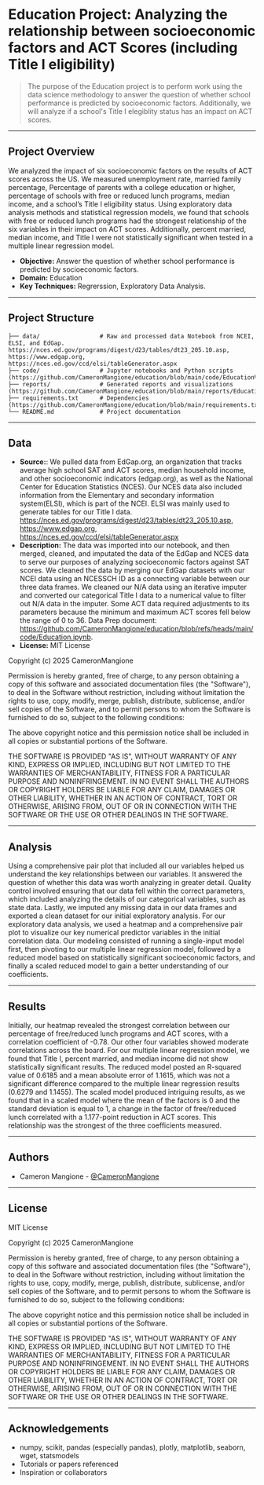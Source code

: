 # Education Project: Analyzing the relationship between socioeconomic factors and ACT Scores (including Title I eligibility)

> The purpose of the Education project is to perform work using the data science methodology to answer the question of whether school performance is predicted by socioeconomic factors. Additionally, we will analyze if a school's Title I elegiblity status has an impact on ACT scores.

---

## Project Overview

We analyzed the impact of six socioeconomic factors on the results of ACT scores across the US. We measured unemployment rate, married family percentage, Percentage of parents with a college education or higher, percentage of schools with free or reduced lunch programs, median income, and a school’s Title I eligibility status.
Using exploratory data analysis methods and statistical regression models, we found that schools with free or reduced lunch programs had the strongest relationship of the six variables in their impact on ACT scores. Additionally, percent married, median income, and Title I were not statistically significant when tested in a multiple linear regression model.


- **Objective:** Answer the question of whether school performance is predicted by socioeconomic factors.
- **Domain:** Education
- **Key Techniques:** Regrerssion, Exploratory Data Analysis.

---

## Project Structure

```
├── data/                 # Raw and processed data Notebook from NCEI, ELSI, and EdGap.  https://nces.ed.gov/programs/digest/d23/tables/dt23_205.10.asp, https://www.edgap.org, https://nces.ed.gov/ccd/elsi/tableGenerator.aspx
├── code/                 # Jupyter notebooks and Python scripts (https://github.com/CameronMangione/education/blob/main/code/Education%20Project_Cameron%20Mangione_Final.ipynb)
├── reports/              # Generated reports and visualizations (https://github.com/CameronMangione/education/blob/main/reports/Education%20Project%20Report.docx)
├── requirements.txt      # Dependencies (https://github.com/CameronMangione/education/blob/main/requirements.txt)
└── README.md             # Project documentation
```

---

## Data

- **Source:**: We pulled data from EdGap.org, an organization that tracks average high school SAT and ACT scores, median household income, and other socioeconomic indicators (edgap.org), as well as the National Center for Education Statistics (NCES). Our NCES data also included information from the Elementary and secondary information system(ELSI), which is part of the NCEI. ELSI was mainly used to generate tables for our Title I data.  https://nces.ed.gov/programs/digest/d23/tables/dt23_205.10.asp, https://www.edgap.org, https://nces.ed.gov/ccd/elsi/tableGenerator.aspx
- **Description:** The data was imported into our notebook, and then merged, cleaned, and imputated the data of the EdGap and NCES data to serve our purposes of analyzing socioeconomic factors against SAT scores. We cleaned the data by merging our EdGap datasets with our NCEI data using an NCESSCH ID as a connecting variable between our three data frames. We cleaned our N/A data using an iterative imputer and converted our categorical Title I data to a numerical value to filter out N/A data in the imputer. Some ACT data required adjustments to its parameters because the minimum and maximum ACT scores fell below the range of 0 to 36. Data Prep document: https://github.com/CameronMangione/education/blob/refs/heads/main/code/Education.ipynb.
- **License:** MIT License

Copyright (c) 2025 CameronMangione

Permission is hereby granted, free of charge, to any person obtaining a copy
of this software and associated documentation files (the "Software"), to deal
in the Software without restriction, including without limitation the rights
to use, copy, modify, merge, publish, distribute, sublicense, and/or sell
copies of the Software, and to permit persons to whom the Software is
furnished to do so, subject to the following conditions:

The above copyright notice and this permission notice shall be included in all
copies or substantial portions of the Software.

THE SOFTWARE IS PROVIDED "AS IS", WITHOUT WARRANTY OF ANY KIND, EXPRESS OR
IMPLIED, INCLUDING BUT NOT LIMITED TO THE WARRANTIES OF MERCHANTABILITY,
FITNESS FOR A PARTICULAR PURPOSE AND NONINFRINGEMENT. IN NO EVENT SHALL THE
AUTHORS OR COPYRIGHT HOLDERS BE LIABLE FOR ANY CLAIM, DAMAGES OR OTHER
LIABILITY, WHETHER IN AN ACTION OF CONTRACT, TORT OR OTHERWISE, ARISING FROM,
OUT OF OR IN CONNECTION WITH THE SOFTWARE OR THE USE OR OTHER DEALINGS IN THE
SOFTWARE.

---

## Analysis

Using a comprehensive pair plot that included all our variables helped us understand the key relationships between our variables. It answered the question of whether this data was worth analyzing in greater detail. 
Quality control involved ensuring that our data fell within the correct parameters, which included analyzing the details of our categorical variables, such as state data. Lastly, we imputed any missing data in our data frames and exported a clean dataset for our initial exploratory analysis.
For our exploratory data analysis, we used a heatmap and a comprehensive pair plot to visualize our key numerical predictor variables in the initial correlation data. 
Our modeling consisted of running a single-input model first, then pivoting to our multiple linear regression model, followed by a reduced model based on statistically significant socioeconomic factors, and finally a scaled reduced model to gain a better understanding of our coefficients.


---

## Results

Initially, our heatmap revealed the strongest correlation between our percentage of free/reduced lunch programs and ACT scores, with a correlation coefficient of -0.78. Our other four variables showed moderate correlations across the board. For our multiple linear regression model, we found that Title I, percent married, and median income did not show statistically significant results. 
The reduced model posted an R-squared value of 0.6185 and a mean absolute error of 1.1615, which was not a significant difference compared to the multiple linear regression results (0.6279 and 1.1455). The scaled model produced intriguing results, as we found that in a scaled model where the mean of the factors is 0 and the standard deviation is equal to 1, a change in the factor of free/reduced lunch correlated with a 1.177-point reduction in ACT scores. This relationship was the strongest of the three coefficients measured.


---

## Authors

- Cameron Mangione - [@CameronMangione](https://github.com/CameronMangione)

---

## License

MIT License

Copyright (c) 2025 CameronMangione

Permission is hereby granted, free of charge, to any person obtaining a copy
of this software and associated documentation files (the "Software"), to deal
in the Software without restriction, including without limitation the rights
to use, copy, modify, merge, publish, distribute, sublicense, and/or sell
copies of the Software, and to permit persons to whom the Software is
furnished to do so, subject to the following conditions:

The above copyright notice and this permission notice shall be included in all
copies or substantial portions of the Software.

THE SOFTWARE IS PROVIDED "AS IS", WITHOUT WARRANTY OF ANY KIND, EXPRESS OR
IMPLIED, INCLUDING BUT NOT LIMITED TO THE WARRANTIES OF MERCHANTABILITY,
FITNESS FOR A PARTICULAR PURPOSE AND NONINFRINGEMENT. IN NO EVENT SHALL THE
AUTHORS OR COPYRIGHT HOLDERS BE LIABLE FOR ANY CLAIM, DAMAGES OR OTHER
LIABILITY, WHETHER IN AN ACTION OF CONTRACT, TORT OR OTHERWISE, ARISING FROM,
OUT OF OR IN CONNECTION WITH THE SOFTWARE OR THE USE OR OTHER DEALINGS IN THE
SOFTWARE.


---

## Acknowledgements

- numpy, scikit, pandas (especially pandas), plotly, matplotlib, seaborn, wget, statsmodels
- Tutorials or papers referenced
- Inspiration or collaborators
